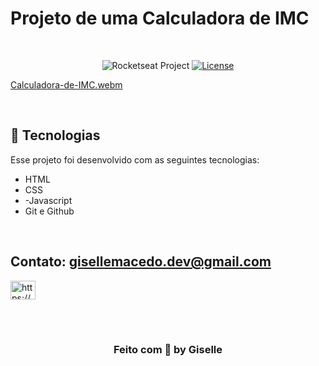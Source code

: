 
# Projeto de uma Calculadora de IMC

<br/>

<p align="center">
  <img src="https://img.shields.io/static/v1?label=Rocketseat&message=Education&color=8257e5&labelColor=202024" alt="Rocketseat Project" />
  <a href="LICENSE"><img  src="https://img.shields.io/static/v1?label=License&message=MIT&color=8257e5&labelColor=202024" alt="License"></a>
</p>

[Calculadora-de-IMC.webm](https://github.com/Gisellebm/CalculadoraIMC/assets/55713609/57db5fa0-73e3-4c0a-a1c1-b90ac6860e0a)



<br/>



## 🚀 Tecnologias

Esse projeto foi desenvolvido com as seguintes tecnologias:

- HTML
- CSS
- -Javascript
- Git e Github

<br/>

## Contato: gisellemacedo.dev@gmail.com

<a href="https://www.linkedin.com/in/giselle-brasil-macedo-729113137/" target="_blank"><img src="https://raw.githubusercontent.com/rahuldkjain/github-profile-readme-generator/master/src/images/icons/Social/linked-in-alt.svg" alt="https://www.linkedin.com/in/giselle-brasil-macedo-729113137/" height="30" width="40" /></a>
<br/>

<br/>
<br/>

<h3 align="center">Feito com 💜 by Giselle</h3>
